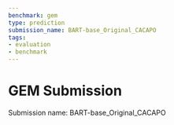 ```yaml
---
benchmark: gem
type: prediction
submission_name: BART-base_Original_CACAPO
tags:
- evaluation
- benchmark
---
```

# GEM Submission

Submission name: BART-base_Original_CACAPO

